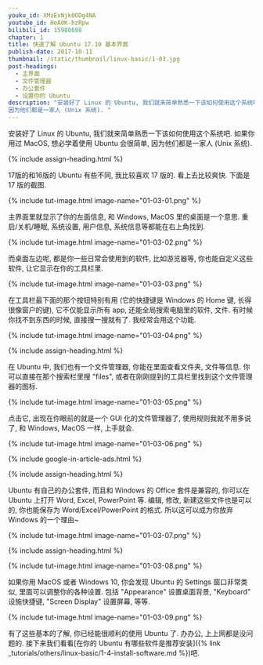 ```yaml
---
youku_id: XMzExNjk0ODg4NA
youtube_id: HeA0K-hzRpw
bilibili_id: 15980698
chapter: 1
title: 快速了解 Ubuntu 17.10 基本界面
publish-date: 2017-10-11
thumbnail: /static/thumbnail/linux-basic/1-03.jpg
post-headings:
  - 主界面
  - 文件管理器
  - 办公套件
  - 设置你的 Ubuntu
description: "安装好了 Linux 的 Ubuntu, 我们就来简单熟悉一下该如何使用这个系统吧. 如果你用过 MacOS, 想必学着使用 Ubuntu 会很简单,
因为他们都是一家人 (Unix 系统). "
---
```


安装好了 Linux 的 Ubuntu, 我们就来简单熟悉一下该如何使用这个系统吧. 如果你用过 MacOS, 想必学着使用 Ubuntu 会很简单,
因为他们都是一家人 (Unix 系统).



{% include assign-heading.html %}

17版的和16版的 Ubuntu 有些不同, 我比较喜欢 17 版的. 看上去比较爽快. 下面是 17 版的截图.

{% include tut-image.html image-name="01-03-01.png" %}

主界面里就显示了你的左面信息, 和 Windows, MacOS 里的桌面是一个意思.
重启/关机/睡眠, 系统设置, 用户信息, 系统信息等都能在右上角找到.

{% include tut-image.html image-name="01-03-02.png" %}

而桌面左边呢, 都是你一些日常会使用到的软件, 比如游览器等, 你也能自定义这些软件, 让它显示在你的工具栏里.

{% include tut-image.html image-name="01-03-03.png" %}

在工具栏最下面的那个按钮特别有用 (它的快捷键是 Windows 的 Home 键, 长得很像窗户的键),
它不仅能显示所有 app, 还能全局搜索电脑里的软件, 文件. 有时候你找不到东西的时候, 直接搜一搜就有了. 我经常会用这个功能.

{% include tut-image.html image-name="01-03-04.png" %}




{% include assign-heading.html %}

在 Ubuntu 中, 我们也有一个文件管理器, 你能在里面查看文件夹, 文件等信息. 你可以直接在那个搜索栏里搜 "files",
或者在刚刚提到的工具栏里找到这个文件管理器的图标.

{% include tut-image.html image-name="01-03-05.png" %}

点击它, 出现在你眼前的就是一个 GUI 化的文件管理器了, 使用规则我就不用多说了, 和 Windows, MacOS 一样, 上手就会.

{% include tut-image.html image-name="01-03-06.png" %}



{% include google-in-article-ads.html %}

{% include assign-heading.html %}

Ubuntu 有自己的办公套件, 而且和 Windows 的 Office 套件是兼容的, 你可以在 Ubuntu 上打开 Word, Excel, PowerPoint 等.
编辑, 修改, 新建这些文件也是可以的, 你也能保存为 Word/Excel/PowerPoint 的格式. 所以这可以成为你放弃 Windows 的一个理由~

{% include tut-image.html image-name="01-03-07.png" %}






{% include assign-heading.html %}

{% include tut-image.html image-name="01-03-08.png" %}

如果你用 MacOS 或者 Windows 10, 你会发现 Ubuntu 的 Settings 窗口非常类似, 里面可以调整你的各种设置.
包括 "Appearance" 设置桌面背景, "Keyboard" 设施快捷键, "Screen Display" 设置屏幕, 等等.

{% include tut-image.html image-name="01-03-09.png" %}


有了这些基本的了解, 你已经能很顺利的使用 Ubuntu 了. 办办公, 上上网都是没问题的.
接下来我们看看[在你的 Ubuntu 有哪些软件是推荐安装]({% link _tutorials/others/linux-basic/1-4-install-software.md %})吧.